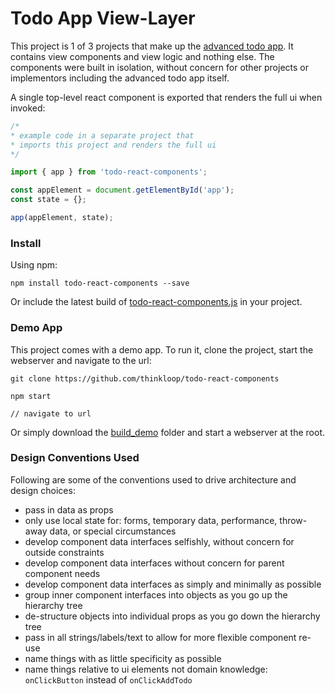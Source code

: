 # Todo App View-Layer

This project is 1 of 3 projects that make up the [advanced todo app](https://github.com/thinkloop/todo-app). It contains view components and view logic and nothing else. The components were built in isolation, without concern for other projects or implementors including the advanced todo app itself. 

A single top-level react component is exported that renders the full ui when invoked:

```javascript
/* 
* example code in a separate project that 
* imports this project and renders the full ui
*/

import { app } from 'todo-react-components';

const appElement = document.getElementById('app');
const state = {};

app(appElement, state);

```

### Install
Using npm:

```
npm install todo-react-components --save
```

Or include the latest build of [todo-react-components.js](build/todo-react-components.js) in your project.

### Demo App

This project comes with a demo app. To run it, clone the project, start the webserver and navigate to the url:

```
git clone https://github.com/thinkloop/todo-react-components

npm start

// navigate to url
```
Or simply download the [build_demo](build_demo) folder and start a webserver at the root.

### Design Conventions Used
Following are some of the conventions used to drive architecture and design choices:
- pass in data as props
- only use local state for: forms, temporary data, performance, throw-away data, or special circumstances
- develop component data interfaces selfishly, without concern for outside constraints
- develop component data interfaces without concern for parent component needs
- develop component data interfaces as simply and minimally as possible
- group inner component interfaces into objects as you go up the hierarchy tree
- de-structure objects into individual props as you go down the hierarchy tree
- pass in all strings/labels/text to allow for more flexible component re-use
- name things with as little specificity as possible
- name things relative to ui elements not domain knowledge: `onClickButton` instead of `onClickAddTodo`
